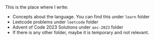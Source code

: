 This is the place where I write:

- Concepts about the language. You can find this under `learn` folder
- Leetcode problems under `leetcode` folder
- Advent of Code 2023 Solutions under `aoc-2023` folder
- If there is any other folder, maybe it is temporary and not relevant.
